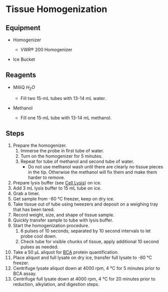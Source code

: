 # Tissue Homogenization

## Equipment

* Homogenizer
    * VWR® 200 Homogenizer

* Ice Bucket

## Reagents

* MilliQ $H_2O$
   * Fill two 15-mL tubes with 13-14 mL water.

* Methanol
    * Fill one 15-mL tube with 13-14 mL methanol.

## Steps

1. Prepare the homogenizer.
    1. Immerse the probe in first tube of water.
    2. Turn on the homogenizer for 5 minutes.
    3. Repeat for tube of methanol and second tube of water.
        * Do not use methanol wash until there are clearly no tissue pieces
          in the tip. Otherwise the methanol will fix them and make them harder
          to remove.
2. Prepare lysis buffer (see [Cell Lysis](lysis.md)) on ice.
3. Add 3 mL lysis buffer to 15 mL tube on ice.
4. Grab a timer.
5. Get sample from -80 °C freezer, keep on dry ice.
6. Take tissue out of tube using tweezers and deposit on a weighing tray that
   has been tared.
7. Record weight, size, and shape of tissue sample.
8. Quickly transfer sample to tube with lysis buffer.
9. Start the homogenization procedure.
    1. 6 pulses of 10 seconds, separated by 10 second intervals to let probe
       cool down.
    2. Check tube for visible chunks of tissue, apply additional 10 second
       pulses as needed.
10. Take a 50 μL aliquot for [BCA](bca.md) protein quantification.
11. Place aliquot and full lysate on dry ice, transfer full lysate to -80 °C
    freezer.
12. Centrifuge lysate aliquot down at 4000 rpm, 4 °C for 5 minutes prior to
    BCA assay.
12. Centrifuge full lysate down at 4000 rpm, 4 °C for 20 minutes prior to
    reduction, alkylation, and digestion steps.
